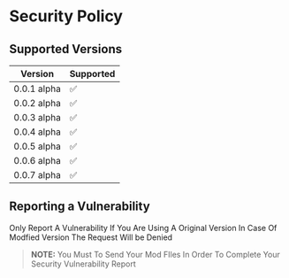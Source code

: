 # Security Policy

## Supported Versions


| Version     | Supported          |
| ----------- | ------------------ |
| 0.0.1 alpha | :white_check_mark: |
| 0.0.2 alpha | :white_check_mark: |
| 0.0.3 alpha | :white_check_mark: |
| 0.0.4 alpha | :white_check_mark: | 
| 0.0.5 alpha | :white_check_mark: |
| 0.0.6 alpha | :white_check_mark: |
| 0.0.7 alpha | :white_check_mark: |





## Reporting a Vulnerability

Only Report A Vulnerability If You Are Using A Original Version In Case Of Modfied Version The Request Will be Denied
> **NOTE:** You Must To Send Your Mod FIles In Order To Complete Your Security Vulnerability Report
